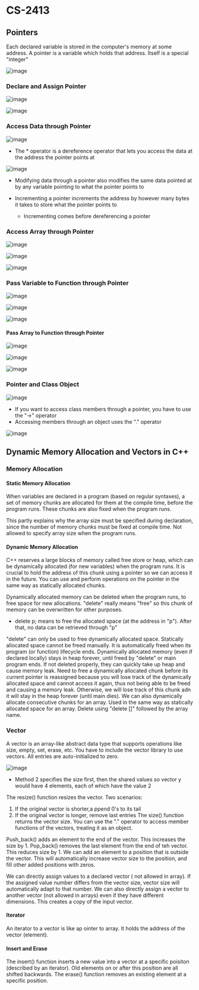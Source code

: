 # CS-2413

## Pointers

Each declared variable is stored in the computer's memory at some address. A pointer is a variable which holds that address. Itself is a special "integer"

![image](https://github.com/TenHam3/CS-2413/assets/109705811/ae3e94f9-ee55-4c86-abf8-01f73b7e549d)

### Declare and Assign Pointer

![image](https://github.com/TenHam3/CS-2413/assets/109705811/7e97d309-c6c8-446e-bf47-000ce1ec302f)

![image](https://github.com/TenHam3/CS-2413/assets/109705811/4588bf7c-86da-4b25-ad1b-2566ba2eebf3)

### Access Data through Pointer

![image](https://github.com/TenHam3/CS-2413/assets/109705811/ec24d0fe-e871-47f0-a492-78873b132aae)

- The * operator is a dereference operator that lets you access the data at the address the pointer points at

![image](https://github.com/TenHam3/CS-2413/assets/109705811/8acc5fbc-e70d-4bf4-80f6-210e84368070)

- Modifying data through a pointer also modifies the same data pointed at by any variable pointing to what the pointer points to

- Incrementing a pointer increments the address by however many bytes it takes to store what the pointer points to
    - Incrementing comes before dereferencing a pointer

### Access Array through Pointer

![image](https://github.com/TenHam3/CS-2413/assets/109705811/4a9b53df-e920-4da3-974f-79fcf871d405)

![image](https://github.com/TenHam3/CS-2413/assets/109705811/14905e08-f435-46b3-bac3-99feb31b275d)

![image](https://github.com/TenHam3/CS-2413/assets/109705811/464a3d0f-5e25-414f-b2b0-d24b0ec48427)

### Pass Variable to Function through Pointer

![image](https://github.com/TenHam3/CS-2413/assets/109705811/c3a08500-a32e-434e-88cf-51f96ee2bd55)

![image](https://github.com/TenHam3/CS-2413/assets/109705811/f8f4aea6-a9ab-4ec4-98e5-23e407452e72)

![image](https://github.com/TenHam3/CS-2413/assets/109705811/49d51759-6ad0-4699-9962-fd1f3f6c5f31)

#### Pass Array to Function through Pointer

![image](https://github.com/TenHam3/CS-2413/assets/109705811/5eb2f0c1-3fbb-466e-9e04-c1ab8459d318)

![image](https://github.com/TenHam3/CS-2413/assets/109705811/080fede9-13a2-46ec-ae4d-d3912dcd8965)

![image](https://github.com/TenHam3/CS-2413/assets/109705811/2877e471-8011-4151-a5ed-08ad32ebf972)

### Pointer and Class Object

![image](https://github.com/TenHam3/CS-2413/assets/109705811/e522050c-79ac-41f9-8144-d0a69fa4ceab)

- If you want to access class members through a pointer, you have to use the "->" operator
- Accessing members through an object uses the "." operator

![image](https://github.com/TenHam3/CS-2413/assets/109705811/6b92ba3f-0484-48e0-b133-bd93451ee29c)

## Dynamic Memory Allocation and Vectors in C++

### Memory Allocation

#### Static Memory Allocation

When variables are declared in a program (based on regular syntaxes), a set of memory chunks are allocated for them at the compile time, before the program runs. These chunks are also fixed when the program runs.

This partly explains why the array size must be specified during declaration, since the number of memory chunks must be fixed at compile time. Not allowed to specify array size when the program runs.

#### Dynamic Memory Allocation

C++ reserves a large blocks of memory called free store or heap, which can be dynamically allocated (for new variables) when the program runs. It is crucial to hold the address of this chunk using a pointer so we can access it in the future. You can use and perform operations on the pointer in the same way as statically allocated chunks.

Dynamically allocated memory can be deleted when the program runs, to free space for new allocations. "delete" really means "free" so this chunk of memory can be overwritten for other purposes. 
- delete p; means to free the allocated space (at the address in "p"). After that, no data can be retrieved through "p"

"delete" can only be used to free dynamically allocated space. Statically allocated space cannot be freed manually. It is automatically freed when its program (or function) lifecycle ends. Dynamically allocated memory (even if declared locally) stays in heap forever, until freed by "delete" or main program ends. If not deleted properly, they can quickly take up heap and cause memory leak. Need to free a dynamically allocated chunk before its current pointer is reassigned because you will lose track of the dynamically allocated space and cannot access it again, thus not being able to be freed and causing a memory leak. Otherwise, we will lose track of this chunk adn it will stay in the heap forever (until main dies). We can also dynamically allocate consecutive chunks for an array. Used in the same way as statically allocated space for an array. Delete using "delete []" followed by the array name.

### Vector

A vector is an array-like abstract data type that supports operations like size, empty, set, erase, etc. You have to include the vector library to use vectors. All entries are auto-initialized to zero.

![image](https://github.com/TenHam3/CS-2413/assets/109705811/c9954f1f-c818-4bdd-b469-5692e617e408)

- Method 2 specifies the size first, then the shared values so vector y would have 4 elements, each of which have the value 2

The resize() function resizes the vector. Two scenarios:
1. If the original vector is shorter,a ppend 0's to its tail
2. If the original vector is longer, remove last entries
The size() function returns the vector size. You can use the "." operator to access member functions of the vectors, treating it as an object.

Push_back() adds an element to the end of the vector. This increases the size by 1. Pop_back() removes the last element from the end of teh vector. This reduces size by 1. We can add an element to a position that is outside the vector. This will automatically increase vector size to the position, and fill other added positions with zeros.

We can directly assign values to a declared vector ( not allowed in array). If the assigned value number differs from the vector size, vector size will automatically adapt to that number. We can also directly assign a vector to another vector (not allowed in arrays) even if they have different dimensions. This creates a copy of the input vector. 

#### Iterator

An iterator to a vector is like ap ointer to array. It holds the address of the vector (element). 

#### Insert and Erase

The insert() function inserts a new value into a vector at a specific poisiton (described by an iterator). Old elements on or after this position are all shifted backwards. The erase() function removes an existing element at a specific position. 

